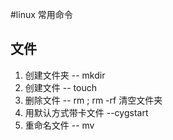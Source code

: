 #linux 常用命令

## 文件
1. 创建文件夹 -- mkdir
2. 创建文件 -- touch 
3. 删除文件 -- rm ;  rm -rf 清空文件夹
4. 用默认方式带卡文件 --cygstart
5. 重命名文件 -- mv